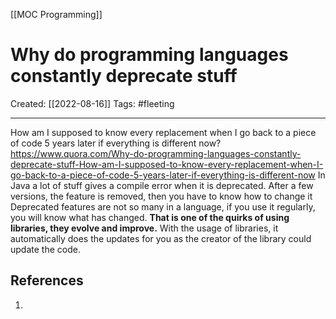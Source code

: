 [[MOC Programming]]

# Why do programming languages constantly deprecate stuff
Created:  [[2022-08-16]]
Tags: #fleeting 

---
How am I supposed to know every replacement when I go back to a piece of code 5 years later if everything is different now?
https://www.quora.com/Why-do-programming-languages-constantly-deprecate-stuff-How-am-I-supposed-to-know-every-replacement-when-I-go-back-to-a-piece-of-code-5-years-later-if-everything-is-different-now
In Java a lot of stuff gives a compile error when it is deprecated. 
After a few versions, the feature is removed, then you have to know how to change it
Deprecated features are not so many in a language, if you use it regularly, you will know what has changed. 
**That is one of the quirks of using libraries, they evolve and improve.**
With the usage of libraries, it automatically does the updates for you as the creator of the library could update the code.













## References
1. 